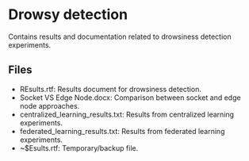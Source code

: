 # Drowsy detection

Contains results and documentation related to drowsiness detection experiments.

## Files
- REsults.rtf: Results document for drowsiness detection.
- Socket VS Edge Node.docx: Comparison between socket and edge node approaches.
- centralized_learning_results.txt: Results from centralized learning experiments.
- federated_learning_results.txt: Results from federated learning experiments.
- ~$Esults.rtf: Temporary/backup file.